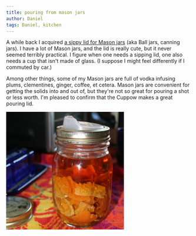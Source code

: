 ```yaml
---
title: pouring from mason jars
author: Daniel
tags: Daniel, kitchen
---
```

A while back I acquired [a sippy lid for Mason jars](http://www.cuppow.com/) (aka  Ball jars,  canning jars).  I have a lot of Mason jars, and the lid is really cute, but it never seemed terribly practical.  I figure when one needs a sipping lid, one also needs a cup that isn't made of glass.  (I suppose I might feel differently if I commuted by car.)

Among other things, some of my Mason jars are full of vodka infusing plums, clementines, ginger, coffee, et cetera.  Mason jars are convenient for getting the solids into and out of, but they're not so great for pouring a shot or less worth.  I'm pleased to confirm that the Cuppow makes a great pouring lid.

![](/images/pouring-lid.jpg)
